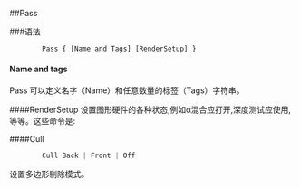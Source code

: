 ##Pass


###语法
```javascript
        Pass { [Name and Tags] [RenderSetup] }
```

#### Name and tags
Pass 可以定义名字（Name）和任意数量的标签（Tags）字符串。

####RenderSetup
设置图形硬件的各种状态,例如α混合应打开,深度测试应使用,等等。这些命令是:


####Cull
```javascript
        Cull Back | Front | Off
```
设置多边形剔除模式。






















